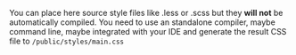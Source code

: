 You can place here source style files like .less or .scss but they **will not** be automatically compiled. You need to use an standalone compiler, maybe command line, maybe integrated with your IDE and generate the result CSS file to ```/public/styles/main.css```